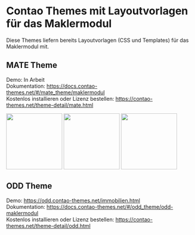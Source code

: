 # Contao Themes mit Layoutvorlagen für das Maklermodul

Diese Themes liefern bereits Layoutvorlagen (CSS und Templates) für das Maklermodul mit.

## MATE Theme

Demo: In Arbeit  
Dokumentation: https://docs.contao-themes.net/#/mate_theme/maklermodul  
Kostenlos installieren oder Lizenz bestellen: https://contao-themes.net/theme-detail/mate.html  

<img src="https://docs.contao-themes.net/_images/mate-theme/module/matetheme_maklermodul_liste_selects.png" width="150px;display:inline-block;vertical-align:top;"> <img src="https://docs.contao-themes.net/_images/mate-theme/module/matetheme_maklermodul_liste_buttons.png" width="150px;display:inline-block;vertical-align:top;"> <img src="https://docs.contao-themes.net/_images/mate-theme/module/matetheme_maklermodul_details.png" width="150px;display:inline-block;vertical-align:top;">

## ODD Theme

Demo: https://odd.contao-themes.net/immobilien.html  
Dokumentation: https://docs.contao-themes.net/#/odd_theme/odd-maklermodul  
Kostenlos installieren oder Lizenz bestellen: https://contao-themes.net/theme-detail/odd.html  
